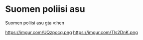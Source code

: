 # Suomen poliisi asu
Suomen poliisi asu gta v:hen




https://imgur.com/UQzpocq.png
https://imgur.com/Tls2DnK.png
